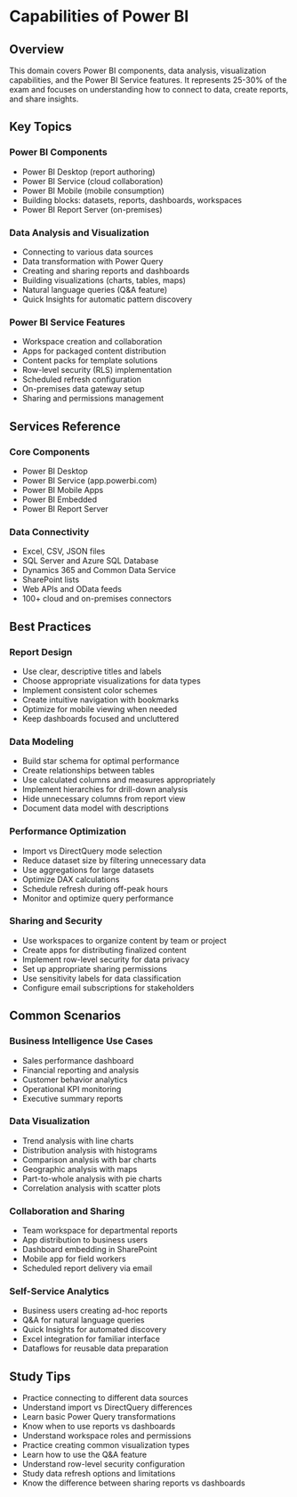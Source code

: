 # Capabilities of Power BI

## Overview
This domain covers Power BI components, data analysis, visualization capabilities, and the Power BI Service features. It represents 25-30% of the exam and focuses on understanding how to connect to data, create reports, and share insights.

## Key Topics

### Power BI Components
- Power BI Desktop (report authoring)
- Power BI Service (cloud collaboration)
- Power BI Mobile (mobile consumption)
- Building blocks: datasets, reports, dashboards, workspaces
- Power BI Report Server (on-premises)

### Data Analysis and Visualization
- Connecting to various data sources
- Data transformation with Power Query
- Creating and sharing reports and dashboards
- Building visualizations (charts, tables, maps)
- Natural language queries (Q&A feature)
- Quick Insights for automatic pattern discovery

### Power BI Service Features
- Workspace creation and collaboration
- Apps for packaged content distribution
- Content packs for template solutions
- Row-level security (RLS) implementation
- Scheduled refresh configuration
- On-premises data gateway setup
- Sharing and permissions management

## Services Reference

### Core Components
- Power BI Desktop
- Power BI Service (app.powerbi.com)
- Power BI Mobile Apps
- Power BI Embedded
- Power BI Report Server

### Data Connectivity
- Excel, CSV, JSON files
- SQL Server and Azure SQL Database
- Dynamics 365 and Common Data Service
- SharePoint lists
- Web APIs and OData feeds
- 100+ cloud and on-premises connectors

## Best Practices

### Report Design
- Use clear, descriptive titles and labels
- Choose appropriate visualizations for data types
- Implement consistent color schemes
- Create intuitive navigation with bookmarks
- Optimize for mobile viewing when needed
- Keep dashboards focused and uncluttered

### Data Modeling
- Build star schema for optimal performance
- Create relationships between tables
- Use calculated columns and measures appropriately
- Implement hierarchies for drill-down analysis
- Hide unnecessary columns from report view
- Document data model with descriptions

### Performance Optimization
- Import vs DirectQuery mode selection
- Reduce dataset size by filtering unnecessary data
- Use aggregations for large datasets
- Optimize DAX calculations
- Schedule refresh during off-peak hours
- Monitor and optimize query performance

### Sharing and Security
- Use workspaces to organize content by team or project
- Create apps for distributing finalized content
- Implement row-level security for data privacy
- Set up appropriate sharing permissions
- Use sensitivity labels for data classification
- Configure email subscriptions for stakeholders

## Common Scenarios

### Business Intelligence Use Cases
- Sales performance dashboard
- Financial reporting and analysis
- Customer behavior analytics
- Operational KPI monitoring
- Executive summary reports

### Data Visualization
- Trend analysis with line charts
- Distribution analysis with histograms
- Comparison analysis with bar charts
- Geographic analysis with maps
- Part-to-whole analysis with pie charts
- Correlation analysis with scatter plots

### Collaboration and Sharing
- Team workspace for departmental reports
- App distribution to business users
- Dashboard embedding in SharePoint
- Mobile app for field workers
- Scheduled report delivery via email

### Self-Service Analytics
- Business users creating ad-hoc reports
- Q&A for natural language queries
- Quick Insights for automated discovery
- Excel integration for familiar interface
- Dataflows for reusable data preparation

## Study Tips

- Practice connecting to different data sources
- Understand import vs DirectQuery differences
- Learn basic Power Query transformations
- Know when to use reports vs dashboards
- Understand workspace roles and permissions
- Practice creating common visualization types
- Learn how to use the Q&A feature
- Understand row-level security configuration
- Study data refresh options and limitations
- Know the difference between sharing reports vs dashboards
